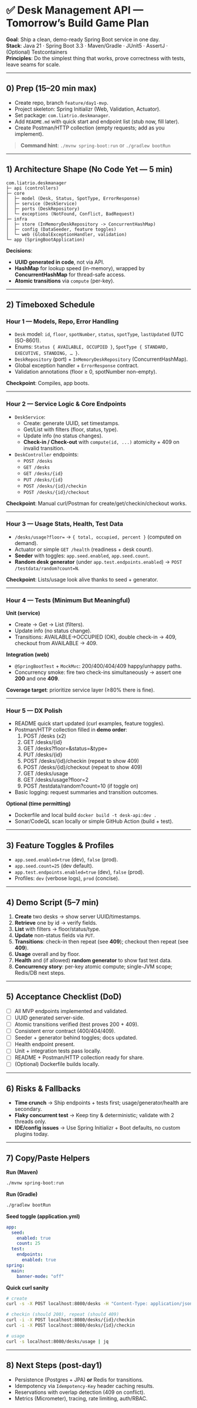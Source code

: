 # ✅ Desk Management API — **Tomorrow’s Build Game Plan**

**Goal**: Ship a clean, demo-ready Spring Boot service in one day.  
**Stack**: Java 21 · Spring Boot 3.3 · Maven/Gradle · JUnit5 · AssertJ · (Optional) Testcontainers  
**Principles**: Do the simplest thing that works, prove correctness with tests, leave seams for scale.

---

## 0) Prep (15–20 min max)
- Create repo, branch `feature/day1-mvp`.
- Project skeleton: Spring Initializr (Web, Validation, Actuator).
- Set package: `com.liatrio.deskmanager`.
- Add `README.md` with quick start and endpoint list (stub now, fill later).
- Create Postman/HTTP collection (empty requests; add as you implement).

> **Command hint**: `./mvnw spring-boot:run` or `./gradlew bootRun`

---

## 1) Architecture Shape (No Code Yet — 5 min)
```
com.liatrio.deskmanager
├─ api (controllers)
├─ core
│  ├─ model (Desk, Status, SpotType, ErrorResponse)
│  ├─ service (DeskService)
│  ├─ ports (DeskRepository)
│  └─ exceptions (NotFound, Conflict, BadRequest)
├─ infra
│  ├─ store (InMemoryDeskRepository -> ConcurrentHashMap)
│  ├─ config (DataSeeder, feature toggles)
│  └─ web (GlobalExceptionHandler, validation)
└─ app (SpringBootApplication)
```
**Decisions**:
- **UUID generated in code**, not via API.
- **HashMap** for lookup speed (in-memory), wrapped by **ConcurrentHashMap** for thread-safe access.
- **Atomic transitions** via `compute` (per-key).

---

## 2) Timeboxed Schedule

### Hour 1 — Models, Repo, Error Handling
- `Desk` model: `id`, `floor`, `spotNumber`, `status`, `spotType`, `lastUpdated` (UTC ISO-8601).
- Enums: `Status { AVAILABLE, OCCUPIED }`, `SpotType { STANDARD, EXECUTIVE, STANDING, … }`.
- `DeskRepository` (port) + `InMemoryDeskRepository` (ConcurrentHashMap).
- Global exception handler + `ErrorResponse` contract.
- Validation annotations (floor ≥ 0, spotNumber non-empty).

**Checkpoint**: Compiles, app boots.

---

### Hour 2 — Service Logic & Core Endpoints
- `DeskService`:
  - Create: generate UUID, set timestamps.
  - Get/List with filters (floor, status, type).
  - Update info (no status changes).
  - **Check-in / Check-out** with `compute(id, ...)` atomicity + 409 on invalid transition.
- `DeskController` endpoints:
  - `POST /desks`
  - `GET /desks`
  - `GET /desks/{id}`
  - `PUT /desks/{id}`
  - `POST /desks/{id}/checkin`
  - `POST /desks/{id}/checkout`

**Checkpoint**: Manual curl/Postman for create/get/checkin/checkout works.

---

### Hour 3 — Usage Stats, Health, Test Data
- `/desks/usage?floor=` → `{ total, occupied, percent }` (computed on demand).
- Actuator or simple `GET /health` (readiness + desk count).
- **Seeder** with toggles: `app.seed.enabled`, `app.seed.count`.
- **Random desk generator** (under `app.test.endpoints.enabled`) → `POST /testdata/random?count=N`.

**Checkpoint**: Lists/usage look alive thanks to seed + generator.

---

### Hour 4 — Tests (Minimum But Meaningful)
**Unit (service)**
- Create → Get → List (filters).
- Update info (no status change).
- Transitions: AVAILABLE→OCCUPIED (OK), double check-in → 409, checkout from AVAILABLE → 409.

**Integration (web)**
- `@SpringBootTest` + `MockMvc`: 200/400/404/409 happy/unhappy paths.
- Concurrency smoke: fire two check-ins simultaneously → assert one **200** and one **409**.

**Coverage target**: prioritize service layer (≥80% there is fine).

---

### Hour 5 — DX Polish
- README quick start updated (curl examples, feature toggles).
- Postman/HTTP collection filled in **demo order**:
  1) POST /desks (x2)  
  2) GET /desks/{id}  
  3) GET /desks?floor=&status=&type=  
  4) PUT /desks/{id}  
  5) POST /desks/{id}/checkin (repeat to show 409)  
  6) POST /desks/{id}/checkout (repeat to show 409)  
  7) GET /desks/usage  
  8) GET /desks/usage?floor=2  
  9) POST /testdata/random?count=10 (if toggle on)
- Basic logging: request summaries and transition outcomes.

**Optional (time permitting)**
- Dockerfile and local build `docker build -t desk-api:dev .`
- Sonar/CodeQL scan locally or simple GitHub Action (build + test).

---

## 3) Feature Toggles & Profiles
- `app.seed.enabled=true` (dev), `false` (prod).
- `app.seed.count=25` (dev default).
- `app.test.endpoints.enabled=true` (dev), `false` (prod).
- Profiles: `dev` (verbose logs), `prod` (concise).

---

## 4) Demo Script (5–7 min)
1. **Create** two desks → show server UUID/timestamps.
2. **Retrieve** one by id → verify fields.
3. **List** with filters → floor/status/type.
4. **Update** non-status fields via `PUT`.
5. **Transitions**: check-in then repeat (see **409**); checkout then repeat (see **409**).
6. **Usage** overall and by floor.
7. **Health** and (if allowed) **random generator** to show fast test data.
8. **Concurrency story**: per-key atomic compute; single-JVM scope; Redis/DB next steps.

---

## 5) Acceptance Checklist (DoD)
- [ ] All MVP endpoints implemented and validated.
- [ ] UUID generated server-side.
- [ ] Atomic transitions verified (test proves 200 + 409).
- [ ] Consistent error contract (400/404/409).
- [ ] Seeder + generator behind toggles; docs updated.
- [ ] Health endpoint present.
- [ ] Unit + integration tests pass locally.
- [ ] README + Postman/HTTP collection ready for share.
- [ ] (Optional) Dockerfile builds locally.

---

## 6) Risks & Fallbacks
- **Time crunch** → Ship endpoints + tests first; usage/generator/health are secondary.
- **Flaky concurrent test** → Keep tiny & deterministic; validate with 2 threads only.
- **IDE/config issues** → Use Spring Initializr + Boot defaults, no custom plugins today.

---

## 7) Copy/Paste Helpers

**Run (Maven)**
```bash
./mvnw spring-boot:run
```

**Run (Gradle)**
```bash
./gradlew bootRun
```

**Seed toggle (application.yml)**
```yaml
app:
  seed:
    enabled: true
    count: 25
  test:
    endpoints:
      enabled: true
spring:
  main:
    banner-mode: "off"
```

**Quick curl sanity**
```bash
# create
curl -s -X POST localhost:8080/desks -H "Content-Type: application/json"   -d '{"floor":1,"spotNumber":"A-1","spotType":"STANDARD"}' | jq

# checkin (should 200), repeat (should 409)
curl -i -X POST localhost:8080/desks/{id}/checkin
curl -i -X POST localhost:8080/desks/{id}/checkin

# usage
curl -s localhost:8080/desks/usage | jq
```

---

## 8) Next Steps (post-day1)
- Persistence (Postgres + JPA) **or** Redis for transitions.
- Idempotency via `Idempotency-Key` header caching results.
- Reservations with overlap detection (409 on conflict).
- Metrics (Micrometer), tracing, rate limiting, auth/RBAC.
